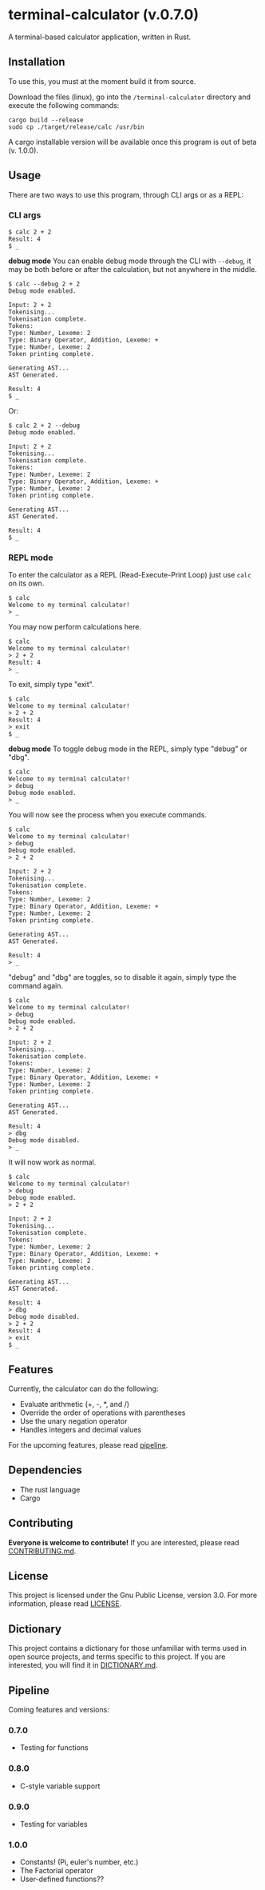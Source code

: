 # terminal-calculator (v.0.7.0)
A terminal-based calculator application, written in Rust.

## Installation
To use this, you must at the moment build it from source. 

Download the files (linux), go into the `/terminal-calculator` directory and execute the following commands:
```
cargo build --release
sudo cp ./target/release/calc /usr/bin
```

A cargo installable version will be available once this program is out of beta (v. 1.0.0).

## Usage
There are two ways to use this program, through CLI args or as a REPL:

### CLI args
```
$ calc 2 + 2
Result: 4
$ _
```

**debug mode**
You can enable debug mode through the CLI with `--debug`, it may be both before or after the calculation, but not anywhere in the middle.
```
$ calc --debug 2 + 2
Debug mode enabled.

Input: 2 + 2
Tokenising...
Tokenisation complete.
Tokens:
Type: Number, Lexeme: 2
Type: Binary Operator, Addition, Lexeme: +
Type: Number, Lexeme: 2
Token printing complete.

Generating AST...
AST Generated.

Result: 4
$ _
```
Or:
```
$ calc 2 + 2 --debug
Debug mode enabled.

Input: 2 + 2
Tokenising...
Tokenisation complete.
Tokens:
Type: Number, Lexeme: 2
Type: Binary Operator, Addition, Lexeme: +
Type: Number, Lexeme: 2
Token printing complete.

Generating AST...
AST Generated.

Result: 4
$ _
```


### REPL mode
To enter the calculator as a REPL (Read-Execute-Print Loop) just use `calc` on its own.
```
$ calc
Welcome to my terminal calculator!
> _
```
You may now perform calculations here.
```
$ calc
Welcome to my terminal calculator!
> 2 + 2
Result: 4
> _
```
To exit, simply type "exit".
```
$ calc
Welcome to my terminal calculator!
> 2 + 2
Result: 4
> exit
$ _
```

**debug mode**
To toggle debug mode in the REPL, simply type "debug" or "dbg".
```
$ calc
Welcome to my terminal calculator!
> debug
Debug mode enabled.
> _
```
You will now see the process when you execute commands.
```
$ calc
Welcome to my terminal calculator!
> debug
Debug mode enabled.
> 2 + 2

Input: 2 + 2
Tokenising...
Tokenisation complete.
Tokens:
Type: Number, Lexeme: 2
Type: Binary Operator, Addition, Lexeme: +
Type: Number, Lexeme: 2
Token printing complete.

Generating AST...
AST Generated.

Result: 4
> _
```
"debug" and "dbg" are toggles, so to disable it again, simply type the command again.
```
$ calc
Welcome to my terminal calculator!
> debug
Debug mode enabled.
> 2 + 2

Input: 2 + 2
Tokenising...
Tokenisation complete.
Tokens:
Type: Number, Lexeme: 2
Type: Binary Operator, Addition, Lexeme: +
Type: Number, Lexeme: 2
Token printing complete.

Generating AST...
AST Generated.

Result: 4
> dbg
Debug mode disabled.
> _
```
It will now work as normal.
```
$ calc
Welcome to my terminal calculator!
> debug
Debug mode enabled.
> 2 + 2

Input: 2 + 2
Tokenising...
Tokenisation complete.
Tokens:
Type: Number, Lexeme: 2
Type: Binary Operator, Addition, Lexeme: +
Type: Number, Lexeme: 2
Token printing complete.

Generating AST...
AST Generated.

Result: 4
> dbg
Debug mode disabled.
> 2 + 2
Result: 4
> exit
$ _
```

## Features
Currently, the calculator can do the following:
 - Evaluate arithmetic (+, -, *, and /)
 - Override the order of operations with parentheses
 - Use the unary negation operator
 - Handles integers and decimal values

For the upcoming features, please read [pipeline](#pipeline).

## Dependencies
 - The rust language
 - Cargo

## Contributing
**Everyone is welcome to contribute!**
If you are interested, please read [CONTRIBUTING.md](CONTRIBUTING.md).

## License
This project is licensed under the Gnu Public License, version 3.0. For more information, please read [LICENSE](LICENSE).

## Dictionary
This project contains a dictionary for those unfamiliar with terms used in open source projects, and terms specific to this project. If you are interested, you will find it in [DICTIONARY.md](DICTIONARY.md).

## Pipeline
Coming features and versions:

### 0.7.0
 - Testing for functions

### 0.8.0
 - C-style variable support

### 0.9.0
 - Testing for variables

### 1.0.0
 - Constants! (Pi, euler's number, etc.)
 - The Factorial operator
 - User-defined functions??
